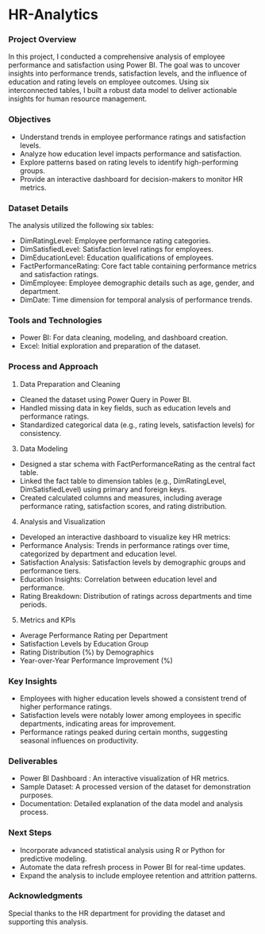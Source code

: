 # HR-Analytics
### Project Overview
In this project, I conducted a comprehensive analysis of employee performance and satisfaction using Power BI. The goal was to uncover insights into performance trends, satisfaction levels, and the influence of education and rating levels on employee outcomes. Using six interconnected tables, I built a robust data model to deliver actionable insights for human resource management.
### Objectives
- Understand trends in employee performance ratings and satisfaction levels.
- Analyze how education level impacts performance and satisfaction.
- Explore patterns based on rating levels to identify high-performing groups.
- Provide an interactive dashboard for decision-makers to monitor HR metrics.
### Dataset Details
The analysis utilized the following six tables:

- DimRatingLevel: Employee performance rating categories.
- DimSatisfiedLevel: Satisfaction level ratings for employees.
- DimEducationLevel: Education qualifications of employees.
- FactPerformanceRating: Core fact table containing performance metrics and satisfaction ratings.
- DimEmployee: Employee demographic details such as age, gender, and department.
- DimDate: Time dimension for temporal analysis of performance trends.
### Tools and Technologies
- Power BI: For data cleaning, modeling, and dashboard creation.
- Excel: Initial exploration and preparation of the dataset.
### Process and Approach
1. Data Preparation and Cleaning

- Cleaned the dataset using Power Query in Power BI.
- Handled missing data in key fields, such as education levels and performance ratings.
- Standardized categorical data (e.g., rating levels, satisfaction levels) for consistency.
3. Data Modeling
  
- Designed a star schema with FactPerformanceRating as the central fact table.
- Linked the fact table to dimension tables (e.g., DimRatingLevel, DimSatisfiedLevel) using primary and foreign keys.
- Created calculated columns and measures, including average performance rating, satisfaction scores, and rating distribution.
4. Analysis and Visualization
  
- Developed an interactive dashboard to visualize key HR metrics:
- Performance Analysis: Trends in performance ratings over time, categorized by department and education level.
- Satisfaction Analysis: Satisfaction levels by demographic groups and performance tiers.
- Education Insights: Correlation between education level and performance.
- Rating Breakdown: Distribution of ratings across departments and time periods.
5. Metrics and KPIs
  
- Average Performance Rating per Department
- Satisfaction Levels by Education Group
- Rating Distribution (%) by Demographics
- Year-over-Year Performance Improvement (%)
### Key Insights
- Employees with higher education levels showed a consistent trend of higher performance ratings.
- Satisfaction levels were notably lower among employees in specific departments, indicating areas for improvement.
- Performance ratings peaked during certain months, suggesting seasonal influences on productivity.
### Deliverables
- Power BI Dashboard : An interactive visualization of HR metrics.
- Sample Dataset: A processed version of the dataset for demonstration purposes.
- Documentation: Detailed explanation of the data model and analysis process.
### Next Steps
- Incorporate advanced statistical analysis using R or Python for predictive modeling.
- Automate the data refresh process in Power BI for real-time updates.
- Expand the analysis to include employee retention and attrition patterns.
### Acknowledgments
Special thanks to the HR department for providing the dataset and supporting this analysis.

